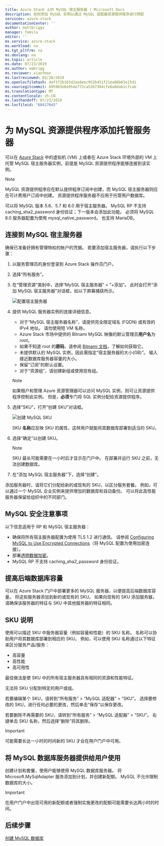 ```yaml
---
title: Azure Stack 上的 MySQL 宿主服务器 | Microsoft Docs
description: 如何添加 MySQL 实例以通过 MySQL 适配器资源提供程序进行预配
services: azure-stack
documentationCenter: ''
author: mattbriggs
manager: femila
editor: ''
ms.service: azure-stack
ms.workload: na
ms.tgt_pltfrm: na
ms.devlang: na
ms.topic: article
ms.date: 07/23/2019
ms.author: mabrigg
ms.reviewer: xiaofmao
ms.lastreviewed: 02/28/2019
ms.openlocfilehash: 4af1f2b163d2ae8eec952b451f21ea88b63e15d1
ms.sourcegitcommit: b95983e6e954e772ca5267304cfe6a0dab1cfcab
ms.translationtype: MT
ms.contentlocale: zh-CN
ms.lasthandoff: 07/23/2019
ms.locfileid: "68417645"
---
```

# <a name="add-hosting-servers-for-the-mysql-resource-provider"></a>为 MySQL 资源提供程序添加托管服务器

可以在 [Azure Stack](azure-stack-overview.md) 中的虚拟机 (VM) 上或者在 Azure Stack 环境外部的 VM 上托管 MySQL 宿主服务器实例，前提是 MySQL 资源提供程序能够连接到该实例。

> [!NOTE]
> MySQL 资源提供程序应在默认提供程序订阅中创建，而 MySQL 宿主服务器则应在可计费用户订阅中创建。 资源提供程序服务器不应用于托管用户数据库。

可以将 MySQL 版本 5.6、5.7 和 8.0 用于宿主服务器。 MySQL RP 不支持 caching_sha2_password 身份验证；下一版本会添加此功能。 必须将 MySQL 8.0 服务器配置为使用 mysql_native_password。 也支持 MariaDB。

## <a name="connect-to-a-mysql-hosting-server"></a>连接到 MySQL 宿主服务器

确保已准备好拥有管理特权的帐户的凭据。 若要添加宿主服务器，请执行以下步骤：

1. 以服务管理员的身份登录到 Azure Stack 操作员门户。
2. 选择“所有服务”。
3. 在“管理资源”类别中，选择“MySQL 宿主服务器” > “+添加”。 此时会打开“添加 MySQL 宿主服务器”对话框，如以下屏幕捕获所示。

   ![配置宿主服务器](./media/azure-stack-mysql-rp-deploy/mysql-add-hosting-server-2.png)

4. 提供 MySQL 服务器实例的连接详细信息。

   * 对于“MySQL 宿主服务器名称”，请提供完全限定域名 (FQDN) 或有效的 IPv4 地址。 请勿使用短 VM 名称。
   * Azure Stack 市场中提供的 Bitnami MySQL 映像的默认管理员**用户名**为 *root*。 
   * 如果不知道 root 的**密码**，请参阅 [Bitnami 文档](https://docs.bitnami.com/azure/faq/#how-to-find-application-credentials)，了解如何获取它。 
   * 未提供默认的 MySQL 实例，因此需指定“宿主服务器的大小(GB)”。 输入接近数据库服务器容量的大小。
   * 保留“订阅”的默认设置。
   * 对于“资源组”，请创建新组或使用现有组。

   > [!NOTE]
   > 如果租户和管理 Azure 资源管理器可以访问 MySQL 实例，则可让资源提供程序控制此实例。 但是，**必须**专门将 SQL 实例分配给资源提供程序。

5. 选择“SKU”，打开“创建 SKU”对话框。

   ![创建 MySQL SKU](./media/azure-stack-mysql-rp-deploy/mysql-new-sku.png)

   SKU **名称**应反映 SKU 的属性，这样用户就能将其数据库部署到适当的 SKU。

6. 选择“确定”以创建 SKU。
   > [!NOTE]
   > SKU 最长可能需要在一小时后才显示在门户中。 在部署并运行 SKU 之前，无法创建数据库。

7. 在“添加 MySQL 宿主服务器”下，选择“创建”。

添加服务器时，请将它们分配给新的或现有的 SKU，以区分服务套餐。 例如，可以通过一个 MySQL 企业实例来提供增加的数据库和自动备份。 可以将此高性能服务器保留给组织中的不同部门。

## <a name="security-considerations-for-mysql"></a>MySQL 安全注意事项

以下信息适用于 RP 和 MySQL 宿主服务器：

* 确保将所有宿主服务器配置为使用 TLS 1.2 进行通信。 请参阅 [Configuring MySQL to Use Encrypted Connections](https://dev.mysql.com/doc/refman/5.7/en/using-encrypted-connections.html)（将 MySQL 配置为使用加密连接）。
* 部署[透明数据加密](https://dev.mysql.com/doc/mysql-secure-deployment-guide/5.7/en/secure-deployment-data-encryption.html)。
* MySQL RP 不支持 caching_sha2_password 身份验证。

## <a name="increase-backend-database-capacity"></a>提高后端数据库容量

可以在 Azure Stack 门户中部署更多的 MySQL 服务器，以便提高后端数据库容量。 将这些服务器添加到新的或现有的 SKU。 如果向现有的 SKU 添加服务器，请确保该服务器的特征与 SKU 中其他服务器的特征相同。

## <a name="sku-notes"></a>SKU 说明
使用可以描述 SKU 中服务器容量（例如容量和性能）的 SKU 名称。 名称可以协助用户将其数据库部署到相应的 SKU。 例如，可以使用 SKU 名称通过以下特征来区分服务产品/服务：
  
* 高容量
* 高性能
* 高可用性

最佳做法是使 SKU 中的所有宿主服务器具有相同的资源和性能特征。

无法将 SKU 分配到特定的用户或组。

若要编辑某个 SKU，请转到“所有服务” > “MySQL 适配器” > “SKU”。 选择要修改的 SKU，进行任何必要的更改，然后单击“保存”以保存更改。 

若要删除不再需要的 SKU，请转到“所有服务” > “MySQL 适配器” > “SKU”。 右键单击 SKU 名称，然后选择“删除”将其删除。

> [!IMPORTANT]
> 可能需要长达一小时的时间新的 SKU 才会在用户门户中可用。

## <a name="make-mysql-database-servers-available-to-your-users"></a>将 MySQL 数据库服务器提供给用户使用

创建计划和套餐，使用户能够使用 MySQL 数据库服务器。 将 Microsoft.MySqlAdapter 服务添加到计划，并创建新配额。 MySQL 不允许限制数据库的大小。

> [!IMPORTANT]
> 在用户门户中出现可用的新配额或者强制实施更改的配额可能需要长达两小时的时间。

## <a name="next-steps"></a>后续步骤

[创建 MySQL 数据库](azure-stack-mysql-resource-provider-databases.md)
